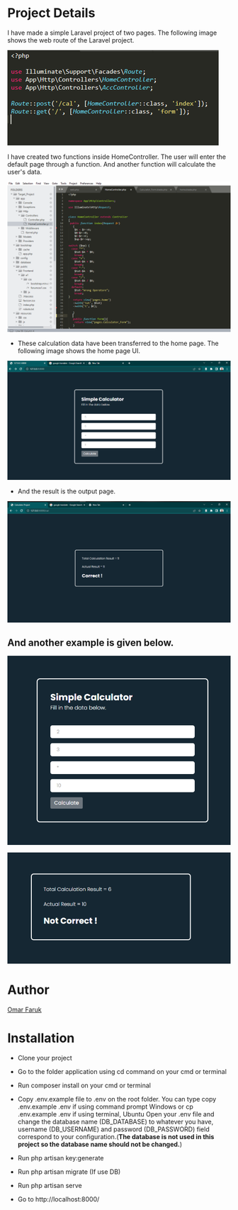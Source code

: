 # Project Details
I have made a simple Laravel project of two pages. The following image shows the web route of the Laravel project.


![This is an image](readme_image/1.png)


I have created two functions inside HomeController. The user will enter the default page through a function. And another function will calculate the user's data.


![This is an image](readme_image/2.png)

- These calculation data have been transferred to the home page. The following image shows the home page UI.

![This is an image](readme_image/3.png)

- And the result is the output page.

![This is an image](readme_image/4.png)

## And another example is given below.

![This is an image](readme_image/5.png)

![This is an image](readme_image/6.png)


# Author

[Omar Faruk](https://www.linkedin.com/in/omar-f-basit/)


# Installation
- Clone your project
- Go to the folder application using cd command on your cmd or terminal
- Run composer install on your cmd or terminal
- Copy .env.example file to .env on the root folder. You can type copy .env.example .env if using command prompt Windows or cp .env.example .env if using terminal, Ubuntu
Open your .env file and change the database name (DB_DATABASE) to whatever you have, username (DB_USERNAME) and password (DB_PASSWORD) field correspond to your configuration.(**The database is not used in this project so the database name should not be changed.**)

- Run php artisan key:generate
- Run php artisan migrate (If use DB)
- Run php artisan serve
- Go to http://localhost:8000/